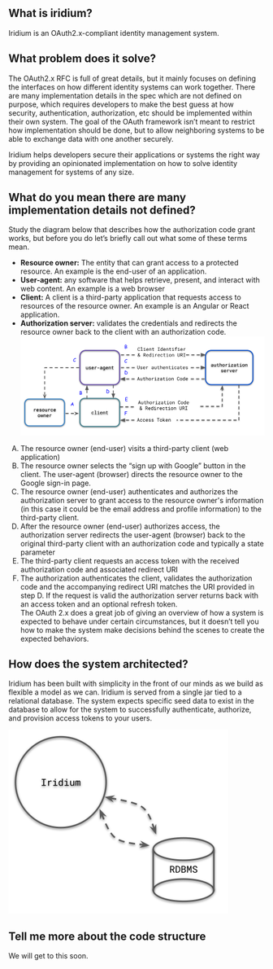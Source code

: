 ## What is iridium?
Iridium is an OAuth2.x-compliant identity management system.

## What problem does it solve?
The OAuth2.x RFC is full of great details, but it mainly focuses on defining the interfaces on how different identity systems can work together.  There are many implementation details in the spec which are not defined on purpose, which requires developers to make the best guess at how security, authentication, authorization, etc should be implemented within their own system.  The goal of the OAuth framework isn’t meant to restrict how implementation should be done, but to allow neighboring systems to be able to exchange data with one another securely.

Iridium helps developers secure their applications or systems the right way by providing an opinionated implementation on how to solve identity management for systems of any size.

## What do you mean there are many implementation details not defined?
Study the diagram below that describes how the authorization code grant works, but before you do let’s briefly call out what some of these terms mean.  

 *  **Resource owner:** The entity that can grant access to a protected resource.  An example is the end-user of an application.  
 * **User-agent:** any software that helps retrieve, present, and interact with web content.  An example is a web browser  
 * **Client:** A client is a third-party application that requests access to resources of the resource owner. An example is an Angular or React application.  
 * **Authorization server:** validates the credentials and redirects the resource owner back to the client with an authorization code.
![authorization code grant](../images/authorization-code-flow.png "authorization code grant")

<style>
    ol { list-style-type: upper-alpha; }
</style>

  1. The resource owner (end-user) visits a third-party client (web application)  
2. The resource owner selects the “sign up with Google” button in the client. The user-agent (browser) directs the resource owner to the Google sign-in page.  
3. The resource owner (end-user) authenticates and authorizes the authorization server to grant access to the resource owner's information (in this case it could be the email address and profile information) to the third-party client.  
4. After the resource owner (end-user) authorizes access, the authorization server redirects the user-agent (browser) back to the original third-party client with an authorization code and typically a state parameter  
5. The third-party client requests an access token with the received authorization code and associated redirect URI  
6. The authorization authenticates the client, validates the authorization code and the accompanying redirect URI matches the URI provided in step D.  If the request is valid the authorization server returns back with an access token and an optional refresh token.  
The OAuth 2.x does a great job of giving an overview of how a system is expected to behave under certain circumstances, but it doesn’t tell you how to make the system make decisions behind the scenes to create the expected behaviors.  

## How does the system architected?
Iridium has been built with simplicity in the front of our minds as we build as flexible a model as we can. Iridium is served from a single jar tied to a relational database. 
The system expects specific seed data to exist in the database to allow for the system to successfully authenticate, authorize, and provision access tokens to your users.

![iridium system overview](../images/iridium-overview.png "iridium system overview")

## Tell me more about the code structure
We will get to this soon.
